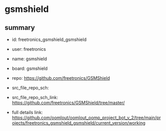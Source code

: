 # gsmshield
 
## summary 
* id: freetronics_gsmshield_gsmshield
* user: freetronics
* name: gsmshield
* board: gsmshield
* repo: https://github.com/freetronics/GSMShield



* src_file_repo_sch: 
* src_file_repo_sch_link: https://github.com/freetronics/GSMShield/tree/master/
* full details link: https://github.com/oomlout/oomlout_oomp_project_bot_v_2/tree/main/projects/freetronics_gsmshield_gsmshield/current_version/working  






